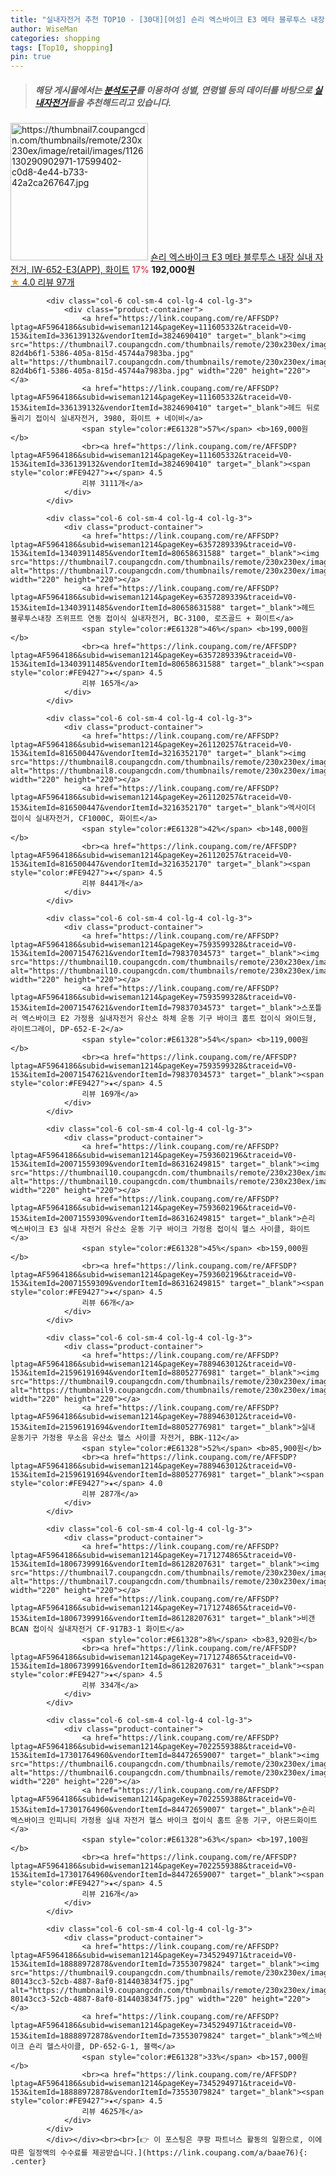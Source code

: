 ```yaml
---
title: "실내자전거 추천 TOP10 - [30대][여성] 숀리 엑스바이크 E3 메타 블루투스 내장 실내 자전거, IW-652-E3(APP), 화이트"
author: WiseMan
categories: shopping
tags: [Top10, shopping]
pin: true
---
```


> ##### 해당 게시물에서는 [**분석도구**](https://itemscout.io/)를 이용하여 **성별**, **연령별** 등의 데이터를 바탕으로 [**실내자전거**](https://link.coupang.com/a/baae76)들을 추천해드리고 있습니다.
<div class="container"><div class="row">
            <div class="col-6 col-sm-4 col-lg-4 col-lg-3">
                <div class="product-container">
                    <a href="https://link.coupang.com/re/AFFSDP?lptag=AF5964186&subid=wiseman1214&pageKey=7853490196&traceid=V0-153&itemId=21412612599&vendorItemId=88468930400" target="_blank"><img src="https://thumbnail7.coupangcdn.com/thumbnails/remote/230x230ex/image/retail/images/1126130290902971-17599402-c0d8-4e44-b733-42a2ca267647.jpg" alt="https://thumbnail7.coupangcdn.com/thumbnails/remote/230x230ex/image/retail/images/1126130290902971-17599402-c0d8-4e44-b733-42a2ca267647.jpg" width="220" height="220"></a>
                    <a href="https://link.coupang.com/re/AFFSDP?lptag=AF5964186&subid=wiseman1214&pageKey=7853490196&traceid=V0-153&itemId=21412612599&vendorItemId=88468930400" target="_blank">숀리 엑스바이크 E3 메타 블루투스 내장 실내 자전거, IW-652-E3(APP), 화이트</a>
                    <span style="color:#E61328">17%</span> <b>192,000원</b>
                    <br><a href="https://link.coupang.com/re/AFFSDP?lptag=AF5964186&subid=wiseman1214&pageKey=7853490196&traceid=V0-153&itemId=21412612599&vendorItemId=88468930400" target="_blank"><span style="color:#FE9427">★</span> 4.0
                    리뷰 97개</a>
                </div>
            </div>
            
            <div class="col-6 col-sm-4 col-lg-4 col-lg-3">
                <div class="product-container">
                    <a href="https://link.coupang.com/re/AFFSDP?lptag=AF5964186&subid=wiseman1214&pageKey=111605332&traceid=V0-153&itemId=336139132&vendorItemId=3824690410" target="_blank"><img src="https://thumbnail7.coupangcdn.com/thumbnails/remote/230x230ex/image/retail/images/7811223618223-82d4b6f1-5386-405a-815d-45744a7983ba.jpg" alt="https://thumbnail7.coupangcdn.com/thumbnails/remote/230x230ex/image/retail/images/7811223618223-82d4b6f1-5386-405a-815d-45744a7983ba.jpg" width="220" height="220"></a>
                    <a href="https://link.coupang.com/re/AFFSDP?lptag=AF5964186&subid=wiseman1214&pageKey=111605332&traceid=V0-153&itemId=336139132&vendorItemId=3824690410" target="_blank">헤드 뒤로돌리기 접이식 실내자전거, 3980, 화이트 + 네이비</a>
                    <span style="color:#E61328">57%</span> <b>169,000원</b>
                    <br><a href="https://link.coupang.com/re/AFFSDP?lptag=AF5964186&subid=wiseman1214&pageKey=111605332&traceid=V0-153&itemId=336139132&vendorItemId=3824690410" target="_blank"><span style="color:#FE9427">★</span> 4.5
                    리뷰 3111개</a>
                </div>
            </div>
            
            <div class="col-6 col-sm-4 col-lg-4 col-lg-3">
                <div class="product-container">
                    <a href="https://link.coupang.com/re/AFFSDP?lptag=AF5964186&subid=wiseman1214&pageKey=6357289339&traceid=V0-153&itemId=13403911485&vendorItemId=80658631588" target="_blank"><img src="https://thumbnail7.coupangcdn.com/thumbnails/remote/230x230ex/image/0820_amir_esrgan_inf80k_batch_4_max3k/4a48/72a6c8d337684501aa9643142e53fbd5d794df8ecfb4df4d69ba78b2fba7.jpg" alt="https://thumbnail7.coupangcdn.com/thumbnails/remote/230x230ex/image/0820_amir_esrgan_inf80k_batch_4_max3k/4a48/72a6c8d337684501aa9643142e53fbd5d794df8ecfb4df4d69ba78b2fba7.jpg" width="220" height="220"></a>
                    <a href="https://link.coupang.com/re/AFFSDP?lptag=AF5964186&subid=wiseman1214&pageKey=6357289339&traceid=V0-153&itemId=13403911485&vendorItemId=80658631588" target="_blank">헤드 블루투스내장 즈위프트 연동 접이식 실내자전거, BC-3100, 로즈골드 + 화이트</a>
                    <span style="color:#E61328">46%</span> <b>199,000원</b>
                    <br><a href="https://link.coupang.com/re/AFFSDP?lptag=AF5964186&subid=wiseman1214&pageKey=6357289339&traceid=V0-153&itemId=13403911485&vendorItemId=80658631588" target="_blank"><span style="color:#FE9427">★</span> 4.5
                    리뷰 165개</a>
                </div>
            </div>
            
            <div class="col-6 col-sm-4 col-lg-4 col-lg-3">
                <div class="product-container">
                    <a href="https://link.coupang.com/re/AFFSDP?lptag=AF5964186&subid=wiseman1214&pageKey=261120257&traceid=V0-153&itemId=816500447&vendorItemId=3216352170" target="_blank"><img src="https://thumbnail8.coupangcdn.com/thumbnails/remote/230x230ex/image/0820_amir_esrgan_inf80k_batch_0_max3k/dbd9/dee9aba10f2e46a6bf00cbaf84304773b9b098bfcfbeb03b44db947290a0.jpg" alt="https://thumbnail8.coupangcdn.com/thumbnails/remote/230x230ex/image/0820_amir_esrgan_inf80k_batch_0_max3k/dbd9/dee9aba10f2e46a6bf00cbaf84304773b9b098bfcfbeb03b44db947290a0.jpg" width="220" height="220"></a>
                    <a href="https://link.coupang.com/re/AFFSDP?lptag=AF5964186&subid=wiseman1214&pageKey=261120257&traceid=V0-153&itemId=816500447&vendorItemId=3216352170" target="_blank">엑사이더 접이식 실내자전거, CF1000C, 화이트</a>
                    <span style="color:#E61328">42%</span> <b>148,000원</b>
                    <br><a href="https://link.coupang.com/re/AFFSDP?lptag=AF5964186&subid=wiseman1214&pageKey=261120257&traceid=V0-153&itemId=816500447&vendorItemId=3216352170" target="_blank"><span style="color:#FE9427">★</span> 4.5
                    리뷰 8441개</a>
                </div>
            </div>
            
            <div class="col-6 col-sm-4 col-lg-4 col-lg-3">
                <div class="product-container">
                    <a href="https://link.coupang.com/re/AFFSDP?lptag=AF5964186&subid=wiseman1214&pageKey=7593599328&traceid=V0-153&itemId=20071547621&vendorItemId=79837034573" target="_blank"><img src="https://thumbnail10.coupangcdn.com/thumbnails/remote/230x230ex/image/vendor_inventory/1d71/a259e6534a3e3a08844856f2936b18498ca7e20afb49095201e922d125bc.jpg" alt="https://thumbnail10.coupangcdn.com/thumbnails/remote/230x230ex/image/vendor_inventory/1d71/a259e6534a3e3a08844856f2936b18498ca7e20afb49095201e922d125bc.jpg" width="220" height="220"></a>
                    <a href="https://link.coupang.com/re/AFFSDP?lptag=AF5964186&subid=wiseman1214&pageKey=7593599328&traceid=V0-153&itemId=20071547621&vendorItemId=79837034573" target="_blank">스포틀러 엑스바이크 E2 가정용 실내자전거 유산소 하체 운동 기구 바이크 홈트 접이식 와이드형, 라이트그레이, DP-652-E-2</a>
                    <span style="color:#E61328">54%</span> <b>119,000원</b>
                    <br><a href="https://link.coupang.com/re/AFFSDP?lptag=AF5964186&subid=wiseman1214&pageKey=7593599328&traceid=V0-153&itemId=20071547621&vendorItemId=79837034573" target="_blank"><span style="color:#FE9427">★</span> 4.5
                    리뷰 169개</a>
                </div>
            </div>
            
            <div class="col-6 col-sm-4 col-lg-4 col-lg-3">
                <div class="product-container">
                    <a href="https://link.coupang.com/re/AFFSDP?lptag=AF5964186&subid=wiseman1214&pageKey=7593602196&traceid=V0-153&itemId=20071559309&vendorItemId=86316249815" target="_blank"><img src="https://thumbnail10.coupangcdn.com/thumbnails/remote/230x230ex/image/vendor_inventory/e93f/84bfeb46f174629de5f8dc8f45266919a47a92a041ea5d55596377d52311.jpg" alt="https://thumbnail10.coupangcdn.com/thumbnails/remote/230x230ex/image/vendor_inventory/e93f/84bfeb46f174629de5f8dc8f45266919a47a92a041ea5d55596377d52311.jpg" width="220" height="220"></a>
                    <a href="https://link.coupang.com/re/AFFSDP?lptag=AF5964186&subid=wiseman1214&pageKey=7593602196&traceid=V0-153&itemId=20071559309&vendorItemId=86316249815" target="_blank">숀리 엑스바이크 E3 실내 자전거 유산소 운동 기구 바이크 가정용 접이식 헬스 사이클, 화이트</a>
                    <span style="color:#E61328">45%</span> <b>159,000원</b>
                    <br><a href="https://link.coupang.com/re/AFFSDP?lptag=AF5964186&subid=wiseman1214&pageKey=7593602196&traceid=V0-153&itemId=20071559309&vendorItemId=86316249815" target="_blank"><span style="color:#FE9427">★</span> 4.5
                    리뷰 66개</a>
                </div>
            </div>
            
            <div class="col-6 col-sm-4 col-lg-4 col-lg-3">
                <div class="product-container">
                    <a href="https://link.coupang.com/re/AFFSDP?lptag=AF5964186&subid=wiseman1214&pageKey=7889463012&traceid=V0-153&itemId=21596191694&vendorItemId=88052776981" target="_blank"><img src="https://thumbnail9.coupangcdn.com/thumbnails/remote/230x230ex/image/0820_amir_esrgan_inf80k_batch_1_max3k/790a/23fe73d882a04ada02d195a9bf0e456a2db50843af2999cb2263bc212263.jpg" alt="https://thumbnail9.coupangcdn.com/thumbnails/remote/230x230ex/image/0820_amir_esrgan_inf80k_batch_1_max3k/790a/23fe73d882a04ada02d195a9bf0e456a2db50843af2999cb2263bc212263.jpg" width="220" height="220"></a>
                    <a href="https://link.coupang.com/re/AFFSDP?lptag=AF5964186&subid=wiseman1214&pageKey=7889463012&traceid=V0-153&itemId=21596191694&vendorItemId=88052776981" target="_blank">실내 운동기구 가정용 무소음 유산소 헬스 사이클 자전거, BBK-112</a>
                    <span style="color:#E61328">52%</span> <b>85,900원</b>
                    <br><a href="https://link.coupang.com/re/AFFSDP?lptag=AF5964186&subid=wiseman1214&pageKey=7889463012&traceid=V0-153&itemId=21596191694&vendorItemId=88052776981" target="_blank"><span style="color:#FE9427">★</span> 4.0
                    리뷰 287개</a>
                </div>
            </div>
            
            <div class="col-6 col-sm-4 col-lg-4 col-lg-3">
                <div class="product-container">
                    <a href="https://link.coupang.com/re/AFFSDP?lptag=AF5964186&subid=wiseman1214&pageKey=7171274865&traceid=V0-153&itemId=18067399916&vendorItemId=86128207631" target="_blank"><img src="https://thumbnail7.coupangcdn.com/thumbnails/remote/230x230ex/image/vendor_inventory/873d/ac6d79cea3bb5bc82aae2d1db4c032b64be84044a99a528200dc93215e00.png" alt="https://thumbnail7.coupangcdn.com/thumbnails/remote/230x230ex/image/vendor_inventory/873d/ac6d79cea3bb5bc82aae2d1db4c032b64be84044a99a528200dc93215e00.png" width="220" height="220"></a>
                    <a href="https://link.coupang.com/re/AFFSDP?lptag=AF5964186&subid=wiseman1214&pageKey=7171274865&traceid=V0-153&itemId=18067399916&vendorItemId=86128207631" target="_blank">비갠 BCAN 접이식 실내자전거 CF-917B3-1 화이트</a>
                    <span style="color:#E61328">8%</span> <b>83,920원</b>
                    <br><a href="https://link.coupang.com/re/AFFSDP?lptag=AF5964186&subid=wiseman1214&pageKey=7171274865&traceid=V0-153&itemId=18067399916&vendorItemId=86128207631" target="_blank"><span style="color:#FE9427">★</span> 4.5
                    리뷰 334개</a>
                </div>
            </div>
            
            <div class="col-6 col-sm-4 col-lg-4 col-lg-3">
                <div class="product-container">
                    <a href="https://link.coupang.com/re/AFFSDP?lptag=AF5964186&subid=wiseman1214&pageKey=7022559388&traceid=V0-153&itemId=17301764960&vendorItemId=84472659007" target="_blank"><img src="https://thumbnail6.coupangcdn.com/thumbnails/remote/230x230ex/image/vendor_inventory/ddbd/f33e7dd2567579339a97d19c6fe7b4897b8bee59da835eb30478a208c8da.jpg" alt="https://thumbnail6.coupangcdn.com/thumbnails/remote/230x230ex/image/vendor_inventory/ddbd/f33e7dd2567579339a97d19c6fe7b4897b8bee59da835eb30478a208c8da.jpg" width="220" height="220"></a>
                    <a href="https://link.coupang.com/re/AFFSDP?lptag=AF5964186&subid=wiseman1214&pageKey=7022559388&traceid=V0-153&itemId=17301764960&vendorItemId=84472659007" target="_blank">숀리 엑스바이크 인피니티 가정용 실내 자전거 헬스 바이크 접이식 홈트 운동 기구, 아몬드화이트</a>
                    <span style="color:#E61328">63%</span> <b>197,100원</b>
                    <br><a href="https://link.coupang.com/re/AFFSDP?lptag=AF5964186&subid=wiseman1214&pageKey=7022559388&traceid=V0-153&itemId=17301764960&vendorItemId=84472659007" target="_blank"><span style="color:#FE9427">★</span> 4.5
                    리뷰 216개</a>
                </div>
            </div>
            
            <div class="col-6 col-sm-4 col-lg-4 col-lg-3">
                <div class="product-container">
                    <a href="https://link.coupang.com/re/AFFSDP?lptag=AF5964186&subid=wiseman1214&pageKey=7345294971&traceid=V0-153&itemId=18888972878&vendorItemId=73553079824" target="_blank"><img src="https://thumbnail9.coupangcdn.com/thumbnails/remote/230x230ex/image/retail/images/4952917991388665-80143cc3-52cb-4887-8af0-814403834f75.jpg" alt="https://thumbnail9.coupangcdn.com/thumbnails/remote/230x230ex/image/retail/images/4952917991388665-80143cc3-52cb-4887-8af0-814403834f75.jpg" width="220" height="220"></a>
                    <a href="https://link.coupang.com/re/AFFSDP?lptag=AF5964186&subid=wiseman1214&pageKey=7345294971&traceid=V0-153&itemId=18888972878&vendorItemId=73553079824" target="_blank">엑스바이크 숀리 헬스사이클, DP-652-G-1, 블랙</a>
                    <span style="color:#E61328">33%</span> <b>157,000원</b>
                    <br><a href="https://link.coupang.com/re/AFFSDP?lptag=AF5964186&subid=wiseman1214&pageKey=7345294971&traceid=V0-153&itemId=18888972878&vendorItemId=73553079824" target="_blank"><span style="color:#FE9427">★</span> 4.5
                    리뷰 4625개</a>
                </div>
            </div>
            </div></div><br><br>[👉 이 포스팅은 쿠팡 파트너스 활동의 일환으로, 이에 따른 일정액의 수수료를 제공받습니다.](https://link.coupang.com/a/baae76){: .center}